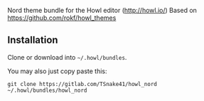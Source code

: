 Nord theme bundle for the Howl editor (http://howl.io/)
Based on https://github.com/rokf/howl_themes

## Installation

Clone or download into `~/.howl/bundles`.

You may also just copy paste this:

`git clone https://gitlab.com/TSnake41/howl_nord ~/.howl/bundles/howl_nord`
